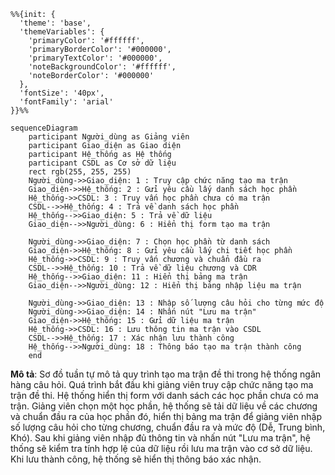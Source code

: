 ```mermaid
%%{init: {
  'theme': 'base', 
  'themeVariables': { 
    'primaryColor': '#ffffff', 
    'primaryBorderColor': '#000000', 
    'primaryTextColor': '#000000', 
    'noteBackgroundColor': '#ffffff', 
    'noteBorderColor': '#000000'
  },
  'fontSize': '40px',
  'fontFamily': 'arial'
}}%%

sequenceDiagram
    participant Người_dùng as Giảng viên
    participant Giao_diện as Giao diện
    participant Hệ_thống as Hệ thống
    participant CSDL as Cơ sở dữ liệu
    rect rgb(255, 255, 255)
    Người_dùng->>Giao_diện: 1 : Truy cập chức năng tạo ma trận
    Giao_diện->>Hệ_thống: 2 : Gửi yêu cầu lấy danh sách học phần
    Hệ_thống->>CSDL: 3 : Truy vấn học phần chưa có ma trận
    CSDL-->>Hệ_thống: 4 : Trả về danh sách học phần
    Hệ_thống-->>Giao_diện: 5 : Trả về dữ liệu
    Giao_diện-->>Người_dùng: 6 : Hiển thị form tạo ma trận
    
    Người_dùng->>Giao_diện: 7 : Chọn học phần từ danh sách
    Giao_diện->>Hệ_thống: 8 : Gửi yêu cầu lấy chi tiết học phần
    Hệ_thống->>CSDL: 9 : Truy vấn chương và chuẩn đầu ra
    CSDL-->>Hệ_thống: 10 : Trả về dữ liệu chương và CDR
    Hệ_thống-->>Giao_diện: 11 : Hiển thị bảng ma trận
    Giao_diện-->>Người_dùng: 12 : Hiển thị bảng nhập liệu ma trận
    
    Người_dùng->>Giao_diện: 13 : Nhập số lượng câu hỏi cho từng mức độ
    Người_dùng->>Giao_diện: 14 : Nhấn nút "Lưu ma trận"
    Giao_diện->>Hệ_thống: 15 : Gửi dữ liệu ma trận
    Hệ_thống->>CSDL: 16 : Lưu thông tin ma trận vào CSDL
    CSDL-->>Hệ_thống: 17 : Xác nhận lưu thành công
    Hệ_thống-->>Người_dùng: 18 : Thông báo tạo ma trận thành công
    end
```

**Mô tả**: Sơ đồ tuần tự mô tả quy trình tạo ma trận đề thi trong hệ thống ngân hàng câu hỏi. Quá trình bắt đầu khi giảng viên truy cập chức năng tạo ma trận đề thi. Hệ thống hiển thị form với danh sách các học phần chưa có ma trận. Giảng viên chọn một học phần, hệ thống sẽ tải dữ liệu về các chương và chuẩn đầu ra của học phần đó, hiển thị bảng ma trận để giảng viên nhập số lượng câu hỏi cho từng chương, chuẩn đầu ra và mức độ (Dễ, Trung bình, Khó). Sau khi giảng viên nhập đủ thông tin và nhấn nút "Lưu ma trận", hệ thống sẽ kiểm tra tính hợp lệ của dữ liệu rồi lưu ma trận vào cơ sở dữ liệu. Khi lưu thành công, hệ thống sẽ hiển thị thông báo xác nhận. 